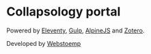 # Collapsology portal

Powered by [Eleventy](https://www.11ty.dev/), [Gulp](https://gulpjs.com/), [AlpineJS](https://github.com/alpinejs/alpine) and [Zotero](https://www.zotero.org/).

Developed by [Webstoemp](https://www.webstoemp.com)
